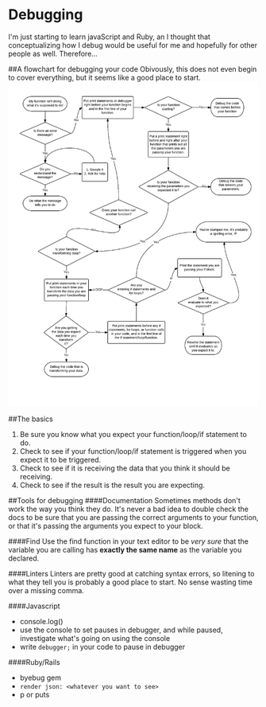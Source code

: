 # Debugging
I'm just starting to learn javaScript and Ruby, an I thought that conceptualizing how I debug would be useful for me and hopefully for other people as well. Therefore...

##A flowchart for debugging your code
Obivously, this does not even begin to cover everything, but it seems like a good place to start.
![A debugging flowchart](./debugging.png)

##The basics
1. Be sure you know what you expect your function/loop/if statement to do.
2. Check to see if your function/loop/if statement is triggered when you expect it to be triggered.
3. Check to see if it is receiving the data that you think it should be receiving.
4. Check to see if the result is the result you are expecting.

##Tools for debugging
####Documentation
Sometimes methods don't work the way you think they do. It's never a bad idea to double check the docs to be sure that you are passing the correct arguments to your function, or that it's passing the arguments you expect to your block.

####Find
Use the find function in your text editor to be *very sure* that the variable you are calling has **exactly the same name** as the variable you declared.

####Linters
Linters are pretty good at catching syntax errors, so litening to what they tell you is probably a good place to start. No sense wasting time over a missing comma.

####Javascript
* console.log()
* use the console to set pauses in debugger, and while paused, investigate what's going on using the console
* write `debugger;` in your code to pause in debugger

####Ruby/Rails
* byebug gem
* `render json: <whatever you want to see>`
* p or puts





